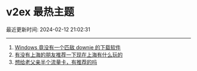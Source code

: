 # v2ex 最热主题

最近更新时间: 2024-02-12 21:02:31

--- 
1. [Windows 竟没有一个匹敌 downie 的下载软件](https://www.v2ex.com/t/1015380) 
2. [有没有上海的朋友推荐一下现在上海有什么玩的](https://www.v2ex.com/t/1015384) 
3. [想给老父亲半个流量卡，有推荐的吗](https://www.v2ex.com/t/1015388) 
